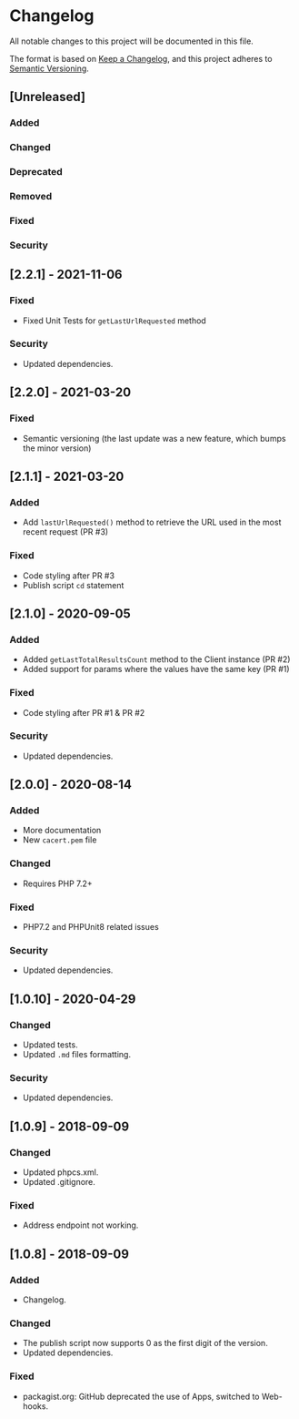# Changelog

All notable changes to this project will be documented in this file.

The format is based on [Keep a Changelog](https://keepachangelog.com/en/1.0.0/),
and this project adheres to [Semantic Versioning](https://semver.org/spec/v2.0.0.html).

## [Unreleased]

### Added

### Changed

### Deprecated

### Removed

### Fixed

### Security

## [2.2.1] - 2021-11-06

### Fixed

- Fixed Unit Tests for `getLastUrlRequested` method

### Security

- Updated dependencies.

## [2.2.0] - 2021-03-20

### Fixed

- Semantic versioning (the last update was a new feature, which bumps the minor version)

## [2.1.1] - 2021-03-20

### Added

- Add `lastUrlRequested()` method to retrieve the URL used in the most recent request (PR #3)

### Fixed

- Code styling after PR #3
- Publish script `cd` statement

## [2.1.0] - 2020-09-05

### Added

- Added `getLastTotalResultsCount` method to the Client instance (PR #2)
- Added support for params where the values have the same key (PR #1)

### Fixed

- Code styling after PR #1 & PR #2

### Security

- Updated dependencies.

## [2.0.0] - 2020-08-14

### Added

- More documentation
- New `cacert.pem` file

### Changed

- Requires PHP 7.2+

### Fixed

- PHP7.2 and PHPUnit8 related issues

### Security

- Updated dependencies.

## [1.0.10] - 2020-04-29

### Changed

- Updated tests.
- Updated `.md` files formatting.

### Security

- Updated dependencies.

## [1.0.9] - 2018-09-09

### Changed

- Updated phpcs.xml.
- Updated .gitignore.

### Fixed

- Address endpoint not working.

## [1.0.8] - 2018-09-09

### Added

- Changelog.

### Changed

- The publish script now supports 0 as the first digit of the version.
- Updated dependencies.

### Fixed

- packagist.org: GitHub deprecated the use of Apps, switched to Web-hooks.
